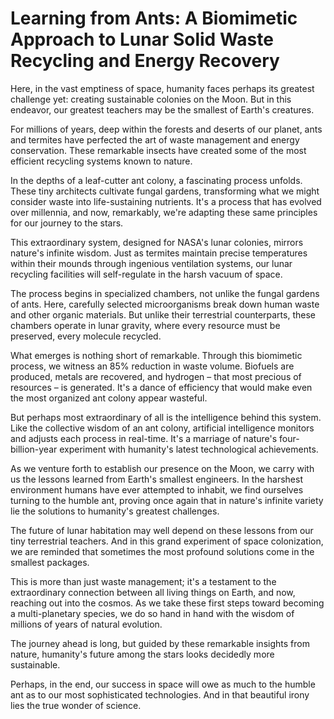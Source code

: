 # Learning from Ants: A Biomimetic Approach to Lunar Solid Waste Recycling and Energy Recovery

Here, in the vast emptiness of space, humanity faces perhaps its greatest challenge yet: creating sustainable colonies on the Moon. But in this endeavor, our greatest teachers may be the smallest of Earth's creatures.

For millions of years, deep within the forests and deserts of our planet, ants and termites have perfected the art of waste management and energy conservation. These remarkable insects have created some of the most efficient recycling systems known to nature.

In the depths of a leaf-cutter ant colony, a fascinating process unfolds. These tiny architects cultivate fungal gardens, transforming what we might consider waste into life-sustaining nutrients. It's a process that has evolved over millennia, and now, remarkably, we're adapting these same principles for our journey to the stars.


This extraordinary system, designed for NASA's lunar colonies, mirrors nature's infinite wisdom. Just as termites maintain precise temperatures within their mounds through ingenious ventilation systems, our lunar recycling facilities will self-regulate in the harsh vacuum of space.

The process begins in specialized chambers, not unlike the fungal gardens of ants. Here, carefully selected microorganisms break down human waste and other organic materials. But unlike their terrestrial counterparts, these chambers operate in lunar gravity, where every resource must be preserved, every molecule recycled.



What emerges is nothing short of remarkable. Through this biomimetic process, we witness an 85% reduction in waste volume. Biofuels are produced, metals are recovered, and hydrogen – that most precious of resources – is generated. It's a dance of efficiency that would make even the most organized ant colony appear wasteful.



But perhaps most extraordinary of all is the intelligence behind this system. Like the collective wisdom of an ant colony, artificial intelligence monitors and adjusts each process in real-time. It's a marriage of nature's four-billion-year experiment with humanity's latest technological achievements.



As we venture forth to establish our presence on the Moon, we carry with us the lessons learned from Earth's smallest engineers. In the harshest environment humans have ever attempted to inhabit, we find ourselves turning to the humble ant, proving once again that in nature's infinite variety lie the solutions to humanity's greatest challenges.



The future of lunar habitation may well depend on these lessons from our tiny terrestrial teachers. And in this grand experiment of space colonization, we are reminded that sometimes the most profound solutions come in the smallest packages.



This is more than just waste management; it's a testament to the extraordinary connection between all living things on Earth, and now, reaching out into the cosmos. As we take these first steps toward becoming a multi-planetary species, we do so hand in hand with the wisdom of millions of years of natural evolution.

The journey ahead is long, but guided by these remarkable insights from nature, humanity's future among the stars looks decidedly more sustainable.



Perhaps, in the end, our success in space will owe as much to the humble ant as to our most sophisticated technologies. And in that beautiful irony lies the true wonder of science.
